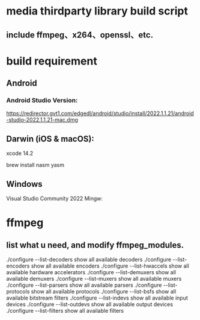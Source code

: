 # media thirdparty library build script
## include ffmpeg、x264、openssl、etc.

# build requirement

## Android
### Android Studio Version:
https://redirector.gvt1.com/edgedl/android/studio/install/2022.1.1.21/android-studio-2022.1.1.21-mac.dmg

## Darwin (iOS & macOS):
xcode 14.2

brew install nasm yasm

## Windows
Visual Studio Community 2022
Mingw:

# ffmpeg
## list what u need, and modify ffmpeg_modules.
./configure --list-decoders          show all available decoders
./configure --list-encoders          show all available encoders
./configure --list-hwaccels          show all available hardware accelerators
./configure --list-demuxers          show all available demuxers
./configure --list-muxers            show all available muxers
./configure --list-parsers           show all available parsers
./configure --list-protocols         show all available protocols
./configure --list-bsfs              show all available bitstream filters
./configure --list-indevs            show all available input devices
./configure --list-outdevs           show all available output devices
./configure --list-filters           show all available filters


